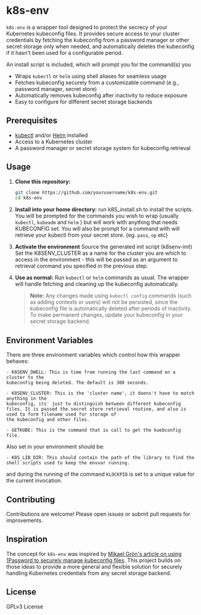# k8s-env

`k8s-env` is a wrapper tool designed to protect the secrecy of your Kubernetes kubeconfig files. It provides secure access to your cluster credentials by fetching the kubeconfig from a password manager or other secret storage only when needed, and automatically deletes the kubeconfig if it hasn't been used for a configurable period.

An install script is included, which will prompt you for the command(s) you

- Wraps `kubectl` or `helm` using shell aliases for seamless usage
- Fetches kubeconfig securely from a customizable command (e.g., password manager, secret store)
- Automatically removes kubeconfig after inactivity to reduce exposure
- Easy to configure for different secret storage backends

## Prerequisites

- [kubectl](https://kubernetes.io/docs/tasks/tools/) and/or [Helm](https://helm.sh/) installed
- Access to a Kubernetes cluster
- A password manager or secret storage system for kubeconfig retrieval

## Usage

1. **Clone this repository:**
    ```sh
    git clone https://github.com/yourusername/k8s-env.git
    cd k8s-env
    ```

2. **Install into your home directory:**
    run k8S_install.sh to install the scripts.
    You will be prompted for the commands you wish to wrap (usually `kubectl`, `kubeadm` and `helm` ) but will work with anything that needs KUBECONFIG set.
    You will also be prompt for a command with will retrieve your kubectl from your secret store. {eg. `pass`, `op` etc}

3. **Activate the environment**
    Source the generated init script (k8senv-init)
    Set the K8SENV_CLUSTER as a name for the cluster you are which to access in the environment - this will be passed as an argument to retrieval command you specified in the previous
    step.

4. **Use as normal:**
    Run `kubectl` or `helm` commands as usual. The wrapper will handle fetching and cleaning up the kubeconfig automatically.

    > **Note:** Any changes made using `kubectl config` commands (such as adding contexts or users) will not be persisted, since the kubeconfig file is automatically deleted after periods of inactivity. To make permanent changes, update your kubeconfig in your secret storage backend.

## Environment Variables

There are three environment variables which control how this wrapper behaves:

    - K8SENV_DWELL: This is time from running the last command on a cluster to the 
    kubeconfig being deleted. The default is 300 seconds.

    - K8SENV_CLUSTER: This is the 'cluster name', it doens't have to match anything in the
    kubeconfig, its' just to distinguish between different kubeconfig files. It is passed the secret store retrieval routine, and also is used to form filename used for storage of
    the kubeconfig and other files.

    - GETKUBE: This is the command that is call to get the kuebconfig file.

Also set in your environment should be:

    - K8S_LIB_DIR: This should contain the path of the library to find the 
    shell scripts used to keep the envvar running.

and during the running of the command `KLOCKPID` is set to a unique value for the
current invocation.

## Contributing

Contributions are welcome! Please open issues or submit pull requests for improvements.

## Inspiration

The concept for `k8s-env` was inspired by [Mikael Grön's article on using 1Password to securely manage kubeconfig files](https://blog.mikael.green/post/1password-kubeconfig/). This project builds on those ideas to provide a more general and flexible solution for securely handling Kubernetes credentials from any secret storage backend.

## License

GPLv3 License
